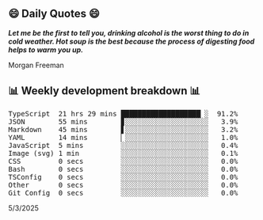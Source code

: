 ## 😄 Daily Quotes 😄

_**Let me be the first to tell you, drinking alcohol is the worst thing to do in cold weather. Hot soup is the best because the process of digesting food helps to warm you up.**_

Morgan Freeman



## 📊 Weekly development breakdown 📊

<pre>TypeScript  21 hrs 29 mins ███████████████████▏░  91.2%
JSON        55 mins        ▊░░░░░░░░░░░░░░░░░░░░   3.9%
Markdown    45 mins        ▋░░░░░░░░░░░░░░░░░░░░   3.2%
YAML        14 mins        ▏░░░░░░░░░░░░░░░░░░░░   1.0%
JavaScript  5 mins         ░░░░░░░░░░░░░░░░░░░░░   0.4%
Image (svg) 1 min          ░░░░░░░░░░░░░░░░░░░░░   0.1%
CSS         0 secs         ░░░░░░░░░░░░░░░░░░░░░   0.0%
Bash        0 secs         ░░░░░░░░░░░░░░░░░░░░░   0.0%
TSConfig    0 secs         ░░░░░░░░░░░░░░░░░░░░░   0.0%
Other       0 secs         ░░░░░░░░░░░░░░░░░░░░░   0.0%
Git Config  0 secs         ░░░░░░░░░░░░░░░░░░░░░   0.0%</pre>

5/3/2025